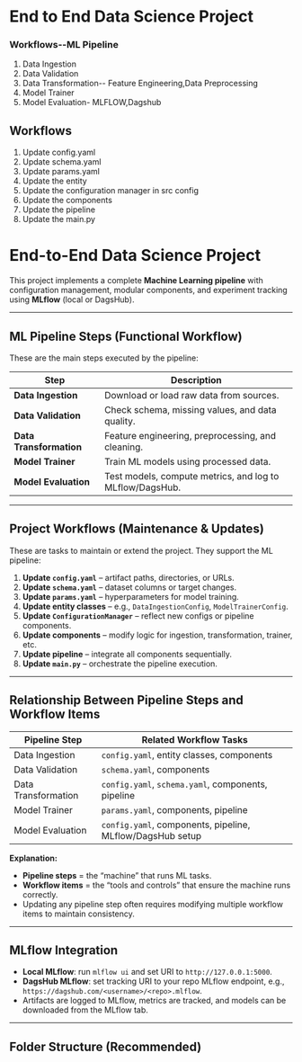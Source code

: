 # End to End Data Science Project

### Workflows--ML Pipeline

1. Data Ingestion
2. Data Validation
3. Data Transformation-- Feature Engineering,Data Preprocessing
4. Model Trainer
5. Model Evaluation- MLFLOW,Dagshub

## Workflows

1. Update config.yaml
2. Update schema.yaml
3. Update params.yaml
4. Update the entity
5. Update the configuration manager in src config
6. Update the components
7. Update the pipeline 
8. Update the main.py

# End-to-End Data Science Project

This project implements a complete **Machine Learning pipeline** with configuration management, modular components, and experiment tracking using **MLflow** (local or DagsHub).  

---

## ML Pipeline Steps (Functional Workflow)

These are the main steps executed by the pipeline:

| Step | Description |
|------|-------------|
| **Data Ingestion** | Download or load raw data from sources. |
| **Data Validation** | Check schema, missing values, and data quality. |
| **Data Transformation** | Feature engineering, preprocessing, and cleaning. |
| **Model Trainer** | Train ML models using processed data. |
| **Model Evaluation** | Test models, compute metrics, and log to MLflow/DagsHub. |

---

## Project Workflows (Maintenance & Updates)

These are tasks to maintain or extend the project. They support the ML pipeline:

1. **Update `config.yaml`** – artifact paths, directories, or URLs.  
2. **Update `schema.yaml`** – dataset columns or target changes.  
3. **Update `params.yaml`** – hyperparameters for model training.  
4. **Update entity classes** – e.g., `DataIngestionConfig`, `ModelTrainerConfig`.  
5. **Update `ConfigurationManager`** – reflect new configs or pipeline components.  
6. **Update components** – modify logic for ingestion, transformation, trainer, etc.  
7. **Update pipeline** – integrate all components sequentially.  
8. **Update `main.py`** – orchestrate the pipeline execution.

---

## Relationship Between Pipeline Steps and Workflow Items

| Pipeline Step | Related Workflow Tasks |
|---------------|----------------------|
| Data Ingestion | `config.yaml`, entity classes, components |
| Data Validation | `schema.yaml`, components |
| Data Transformation | `config.yaml`, `schema.yaml`, components, pipeline |
| Model Trainer | `params.yaml`, components, pipeline |
| Model Evaluation | `config.yaml`, components, pipeline, MLflow/DagsHub setup |

**Explanation:**  
- **Pipeline steps** = the “machine” that runs ML tasks.  
- **Workflow items** = the “tools and controls” that ensure the machine runs correctly.  
- Updating any pipeline step often requires modifying multiple workflow items to maintain consistency.

---

## MLflow Integration

- **Local MLflow**: run `mlflow ui` and set URI to `http://127.0.0.1:5000`.  
- **DagsHub MLflow**: set tracking URI to your repo MLflow endpoint, e.g.,  
  `https://dagshub.com/<username>/<repo>.mlflow`.  
- Artifacts are logged to MLflow, metrics are tracked, and models can be downloaded from the MLflow tab.  

---

## Folder Structure (Recommended)

